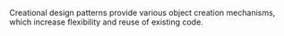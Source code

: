 Creational design patterns provide various object creation mechanisms, which increase flexibility and reuse of existing code.

